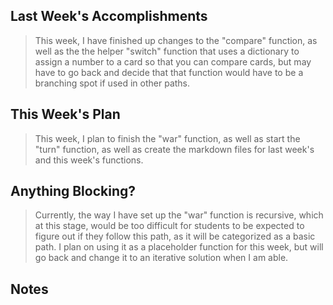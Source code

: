 ## Last Week's Accomplishments

> This week, I have finished up changes to the "compare" function, as well as the the helper "switch" function that uses a 
> dictionary to assign a number to a card so that you can compare cards, but may have to go back and decide that that function
> would have to be a branching spot if used in other paths.

## This Week's Plan

> This week, I plan to finish the "war" function, as well as start the "turn" function, as well as create the markdown
> files for last week's and this week's functions.

## Anything Blocking?

> Currently, the way I have set up the "war" function is recursive, which at this stage, would be too difficult for
> students to be expected to figure out if they follow this path, as it will be categorized as a basic path. I plan 
> on using it as a placeholder function for this week, but will go back and change it to an iterative solution when 
> I am able.

## Notes
